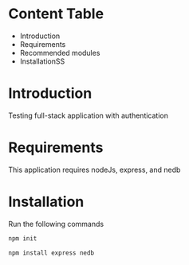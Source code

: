 # Content Table
* Introduction
* Requirements
* Recommended modules
* InstallationSS

# Introduction
Testing full-stack application with authentication

# Requirements
This application requires nodeJs, express, and nedb

# Installation
Run the following commands

```bash
npm init
```
```bash
npm install express nedb
```